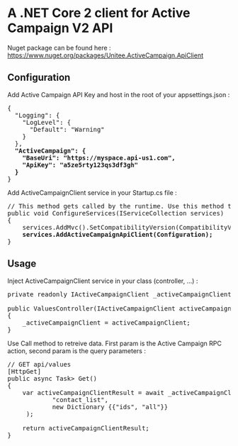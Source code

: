 # A .NET Core 2 client for Active Campaign V2 API

Nuget package can be found here : https://www.nuget.org/packages/Unitee.ActiveCampaign.ApiClient
## Configuration

Add Active Campaign API Key and host in the root of your appsettings.json :

<pre>
{
  "Logging": {
    "LogLevel": {
      "Default": "Warning"
    }
  },
  <b>"ActiveCampaign": {
    "BaseUri": "https://myspace.api-us1.com",
    "ApiKey": "a5ze5rty123qs3df3gh"
  }</b>
}
</pre>

Add ActiveCampaignClient service in your Startup.cs file :
<pre>
// This method gets called by the runtime. Use this method to add services to the container.
public void ConfigureServices(IServiceCollection services)
{
    services.AddMvc().SetCompatibilityVersion(CompatibilityVersion.Version_2_1);
    <b>services.AddActiveCampaignApiClient(Configuration); </b>
}
</pre>
        
## Usage
Inject ActiveCampaignClient service in your class (controller, ...) : 
<pre>
private readonly IActiveCampaignClient _activeCampaignClient;

public ValuesController(IActiveCampaignClient activeCampaignClient)
{
    _activeCampaignClient = activeCampaignClient;
}
</pre>

Use Call method to retreive data. First param is the Active Campaign RPC action, second param is the query parameters :
<pre>
// GET api/values
[HttpGet]
public async Task<ActionResult<ActiveCampaignClientResult>> Get()
{
    var activeCampaignClientResult = await _activeCampaignClient.Call(
            "contact_list", 
            new Dictionary<string, string> {{"ids", "all"}}
     );
    
    return activeCampaignClientResult;
}
</pre>
